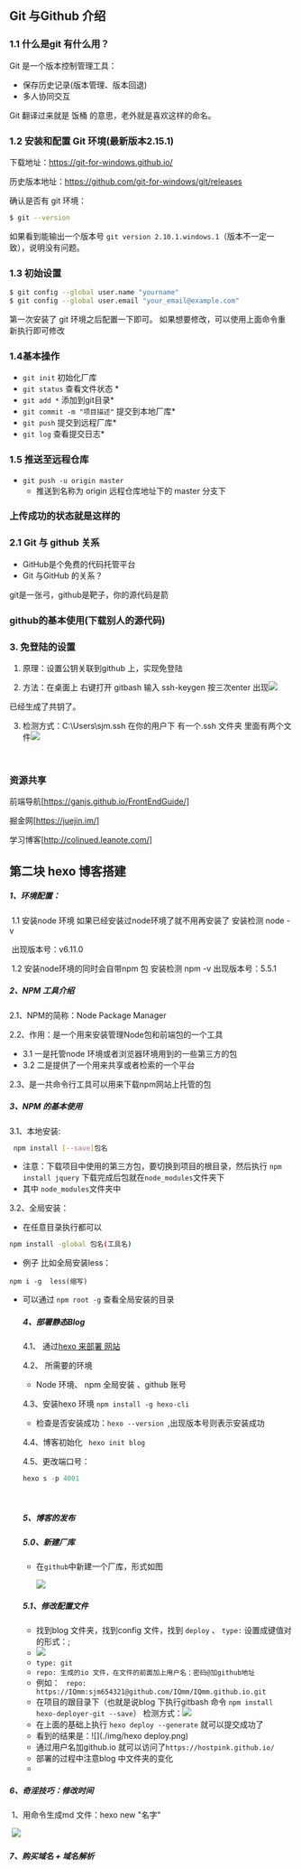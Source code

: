 ## Git 与Github 介绍

### 1.1 什么是git 有什么用？

Git 是一个版本控制管理工具：
- 保存历史记录(版本管理、版本回退)
- 多人协同交互

Git 翻译过来就是 饭桶 的意思，老外就是喜欢这样的命名。
### 1.2 安装和配置 Git 环境(最新版本2.15.1)

下载地址：https://git-for-windows.github.io/

历史版本地址：https://github.com/git-for-windows/git/releases

确认是否有 git 环境：

```bash
$ git --version
```

如果看到能输出一个版本号 `git version 2.10.1.windows.1`（版本不一定一致），说明没有问题。

### 1.3 初始设置

```bash
$ git config --global user.name "yourname"
$ git config --global user.email "your_email@example.com"
```
第一次安装了 git 环境之后配置一下即可。
如果想要修改，可以使用上面命令重新执行即可修改

### 1.4基本操作

- `git init` 初始化厂库
- `git status` 查看文件状态  *
- `git add *`    添加到git目录*
- `git commit -m "项目描述"` 提交到本地厂库*
- `git push`   提交到远程厂库*
- `git log`    查看提交日志*

### 1.5 推送至远程仓库

- `git push -u origin master`
  + 推送到名称为 origin 远程仓库地址下的 master 分支下


###  上传成功的状态就是这样的


### 2.1 Git 与 github 关系
+ GitHub是个免费的代码托管平台
+ Git 与GitHub 的关系？

git是一张弓，github是靶子，你的源代码是箭

### github的基本使用(下载别人的源代码)



### 3. 免登陆的设置

1. 原理：设置公钥关联到github 上，实现免登陆

2.  方法：在桌面上 右键打开  gitbash   输入  ssh-keygen    按三次enter 出现![](./img/20171206124016.png)

   已经生成了共钥了。

3. 检测方式：C:\Users\sjm\.ssh     在你的用户下  有一个.ssh 文件夹  里面有两个文件![](./img/test.png)

   ​

### 资源共享

前端导航[https://ganjs.github.io/FrontEndGuide/]

掘金网[https://juejin.im/]

学习博客[http://colinued.leanote.com/]



## 第二块  hexo 博客搭建

##### 1、环境配置：

​	1.1 安装node 环境  如果已经安装过node环境了就不用再安装了   安装检测   node -v

​	出现版本号：v6.11.0

​	1.2 安装node环境的同时会自带npm 包    安装检测   npm -v   出现版本号：5.5.1

##### 2、NPM 工具介绍

2.1、NPM的简称：Node Package Manager

2.2、作用：是一个用来安装管理Node包和前端包的一个工具

- 3.1 一是托管node 环境或者浏览器环境用到的一些第三方的包
- 3.2 二是提供了一个用来共享或者检索的一个平台

2.3、是一共命令行工具可以用来下载npm网站上托管的包

##### 3、NPM 的基本使用

3.1、本地安装:

```bash
 npm install [--save]包名
```

- 注意：下载项目中使用的第三方包，要切换到项目的根目录，然后执行 `npm install jquery` 下载完成后包就在`node_modules`文件夹下
- 其中 `node_modules`文件夹中

3.2、全局安装：

- 在任意目录执行都可以

```bash
npm install -global 包名(工具名)
```

- 例子 比如全局安装less：

```
npm i -g  less(缩写)
```

- 可以通过 `npm root -g` 查看全局安装的目录

  ##### 4、部署静态Blog

  4.1、 通过[hexo 来部署 网站](https://hexo.io/zh-cn/)

  4.2、 所需要的环境

  - Node 环境、 npm 全局安装  、github 账号

  4.3、安装hexo 环境 `npm install -g hexo-cli`

  - 检查是否安装成功：`hexo --version `,出现版本号则表示安装成功

  4.4、博客初始化 ` hexo init blog`

  4.5、更改端口号：

  ```js
  hexo s -p 4001
  ```

  ​

  ##### 5、博客的发布

  ##### 5.0、新建厂库

  - 在`github`中新建一个厂库，形式如图

    ![](./img/old01.png)

  ##### 5.1、修改配置文件

  - 找到blog 文件夹，找到config 文件，找到  `deploy` 、 ` type: ` 设置成键值对的形式：;
  - ![](./img/配置.png)
  - ` type: git ` 
  - `repo: 生成的io 文件，在文件的前面加上用户名：密码@加github地址 ` 
  - 例如： ` repo: https://IQmm:sjm654321@github.com/IQmm/IQmm.github.io.git`
  - 在项目的跟目录下（也就是说blog 下执行gitbash 命令 `npm install hexo-deployer-git --save`）  检测方式：![](./img/hexo-deployer.png)
  - 在上面的基础上执行 `hexo deploy --generate`  就可以提交成功了
  - 看到的结果是：![](./img/hexo deploy.png)
  - 通过用户名加github.io 就可以访问了`https://hostpink.github.io/` 
  - 部署的过程中注意blog 中文件夹的变化
  - ​

#####           6、奇淫技巧：修改时间

​	1、用命令生成md 文件：hexo new  "名字"

​	![](./img/data.png)

##### 	7、购买域名   +  域名解析

